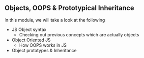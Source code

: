 ## Objects, OOPS & Prototypical Inheritance

In this module, we will take a look at the following    
- JS Object syntax
    - Checking out previous concepts which are actually objects
- Object Oriented JS
    - How OOPS works in JS
- Object prototypes & Inheritance
